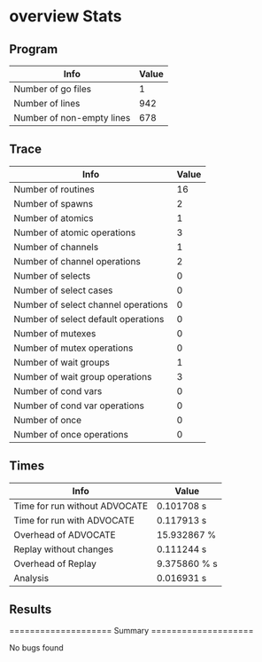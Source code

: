 # overview Stats

## Program
| Info | Value |
| - | - |
| Number of go files | 1 |
| Number of lines | 942 |
| Number of non-empty lines | 678 |


## Trace
| Info | Value |
| - | - |
| Number of routines | 16 |
| Number of spawns | 2 |
| Number of atomics | 1 |
| Number of atomic operations | 3 |
| Number of channels | 1 |
| Number of channel operations | 2 |
| Number of selects | 0 |
| Number of select cases | 0 |
| Number of select channel operations | 0 |
| Number of select default operations | 0 |
| Number of mutexes | 0 |
| Number of mutex operations | 0 |
| Number of wait groups | 1 |
| Number of wait group operations | 3 |
| Number of cond vars | 0 |
| Number of cond var operations | 0 |
| Number of once | 0| 
| Number of once operations | 0 |


## Times
| Info | Value |
| - | - |
| Time for run without ADVOCATE | 0.101708 s |
| Time for run with ADVOCATE | 0.117913 s |
| Overhead of ADVOCATE | 15.932867 % |
| Replay without changes | 0.111244 s |
| Overhead of Replay | 9.375860 % s |
| Analysis | 0.016931 s |


## Results
==================== Summary ====================

No bugs found
